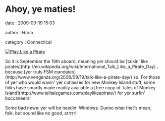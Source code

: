 Ahoy, ye maties!
================

date
:   2009-09-19 15:03

author
:   Hario

category
:   Connectical

[![Play Like a
Pirate](http://hario.files.wordpress.com/2009/09/playpirate.png)](http://www.telltalegames.com/playlikeapirate/)

</p>
So it is September the 19th aboard, meaning yer should be [talkin' like
pirates](http://en.wikipedia.org/wiki/International_Talk_Like_a_Pirate_Day)...
because [yer truly FSM
mandates](http://www.venganza.org/2006/09/19/talk-like-a-pirate-day/)
so. For those of yer who would wavin' yer cutlasses for new Monkey
Island stuff, some folks have smartly made readily available a [free
copy of Tales of Monkey
Island](http://www.telltalegames.com/playlikeapirate/) for yer surfin'
buccaneers!

Some bad news: yer will be needin' Windows. Dunno what that's mean,
folk, but sound like no good, arrrrr!
